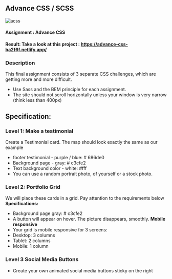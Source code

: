 ## Advance CSS / SCSS

![acss](https://user-images.githubusercontent.com/72910410/110714377-8dc5df00-8203-11eb-9f9d-8bdf03b710ff.jpg)

#### **Assignment : Advance CSS**

#### **Result:** Take a look at this project : https://advance-css-ba2f6f.netlify.app/

### Description

This final assignment consists of 3 separate CSS challenges, which are getting more and more difficult.

- Use Sass and the BEM principle for each assignment.
- The site should not scroll horizontally unless your window is very narrow (think less than 400px)

## Specification:

### Level 1: Make a testimonial

Create a Testimonial card. The map should look exactly the same as our example

- footer testimonial - purple / blue: # 686de0
- Background page - gray: # c3cfe2
- Text background color - white: #fff
- You can use a random portrait photo, of yourself or a stock photo.

### Level 2: Portfolio Grid

We will place these cards in a grid. Pay attention to the requirements below
**Specifications:**

- Background page gray: # c3cfe2
- A button will appear on hover. The picture disappears, smoothly.
  **Mobile responsive**
- Your grid is mobile responsive for 3 screens:
- Desktop: 3 columns
- Tablet: 2 columns
- Mobile: 1 column

### Level 3 Social Media Buttons

- Create your own animated social media buttons sticky on the right
